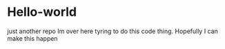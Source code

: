 # Hello-world
just another repo
Im over here tyring to do this code thing. Hopefully I can make this happen
